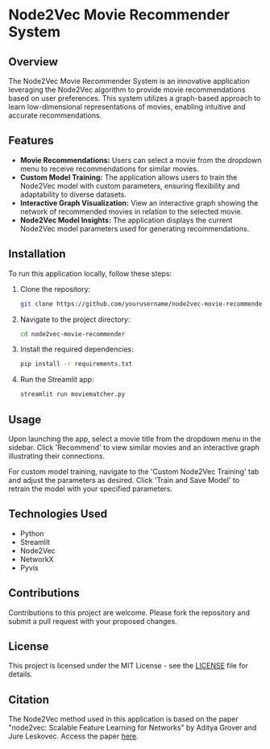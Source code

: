 # Node2Vec Movie Recommender System

## Overview
The Node2Vec Movie Recommender System is an innovative application leveraging the Node2Vec algorithm to provide movie recommendations based on user preferences. This system utilizes a graph-based approach to learn low-dimensional representations of movies, enabling intuitive and accurate recommendations.

## Features
- **Movie Recommendations:** Users can select a movie from the dropdown menu to receive recommendations for similar movies.
- **Custom Model Training:** The application allows users to train the Node2Vec model with custom parameters, ensuring flexibility and adaptability to diverse datasets.
- **Interactive Graph Visualization:** View an interactive graph showing the network of recommended movies in relation to the selected movie.
- **Node2Vec Model Insights:** The application displays the current Node2Vec model parameters used for generating recommendations.

## Installation

To run this application locally, follow these steps:

1. Clone the repository:
   ```bash
   git clone https://github.com/yourusername/node2vec-movie-recommender.git
   ```
2. Navigate to the project directory:
   ```bash
   cd node2vec-movie-recommender
   ```
3. Install the required dependencies:
   ```bash
   pip install -r requirements.txt
   ```
4. Run the Streamlit app:
   ```bash
   streamlit run moviematcher.py
   ```

## Usage

Upon launching the app, select a movie title from the dropdown menu in the sidebar. Click 'Recommend' to view similar movies and an interactive graph illustrating their connections.

For custom model training, navigate to the 'Custom Node2Vec Training' tab and adjust the parameters as desired. Click 'Train and Save Model' to retrain the model with your specified parameters.

## Technologies Used
- Python
- Streamlit
- Node2Vec
- NetworkX
- Pyvis

## Contributions

Contributions to this project are welcome. Please fork the repository and submit a pull request with your proposed changes.

## License

This project is licensed under the MIT License - see the [LICENSE](LICENSE) file for details.

## Citation

The Node2Vec method used in this application is based on the paper "node2vec: Scalable Feature Learning for Networks" by Aditya Grover and Jure Leskovec. Access the paper [here](https://arxiv.org/abs/1607.00653).
